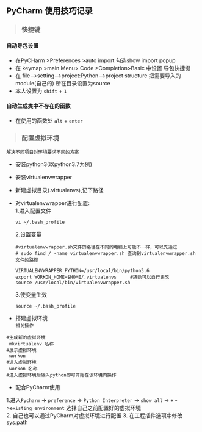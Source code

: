 ## PyCharm 使用技巧记录

> ### 快捷键

#### 自动导包设置
* 在PyCHarm >Preferences >auto import 勾选show import popup
* 在 keymap >main Menu> Code >Completion>Basic 中设置 导包快捷键
* 在 file–>setting–>project:Python–>project structure 把需要导入的module(自己的) 所在目录设置为source
* 本人设置为 `shift` + `1`

#### 自动生成类中不存在的函数
* 在使用的函数处 `alt` + `enter`

> ### 配置虚拟环境
`解决不同项目对环境要求不同的方案`

* 安装python3(以python3.7为例)
* 安装virtualenvwrapper
* 新建虚拟目录(.virtualenvs),记下路径
* 对virtualenvwrapper进行配置:  
  1.进入配置文件
    ```shell script
    vi ~/.bash_profile
    ```
  2.设置变量
    ```shell script
  #virtualenvwrapper.sh文件的路径在不同的电脑上可能不一样，可以先通过      
  # sudo find / -name virtualenvwrapper.sh 查询到virtualenvwrapper.sh 文件的路径

    VIRTUALENVWRAPPER_PYTHON=/usr/local/bin/python3.6
    export WORKON_HOME=$HOME/.virtualenvs     #路劲可以自行更改
    source /usr/local/bin/virtualenvwrapper.sh
    ```
  3.使变量生效
    ```shell script
    source ~/.bash_profile
    
    ```
  
* 搭建虚拟环境  
`相关操作`  
```shell script
#生成新的虚拟环境
 mkvirtualenv 名称
#展示虚拟环境
 workon
#进入虚拟环境
 workon 名称
#进入虚拟环境后输入python即可开始在该环境内操作
```  

* 配合PyCharm使用

1.进入`Pycharm` -> `preference` -> `Python Interpreter` -> `show all` -> `+` ->`existing environment`
选择自己之前配置好的虚拟环境  
2. 自己也可以通过PyCharm对虚拟环境进行配置
3. 在工程插件选项中修改sys.path
